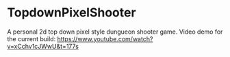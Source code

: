 # TopdownPixelShooter
A personal 2d top down pixel style dungueon shooter game.
Video demo for the current build:
https://www.youtube.com/watch?v=xCchv1cJWwU&t=177s
